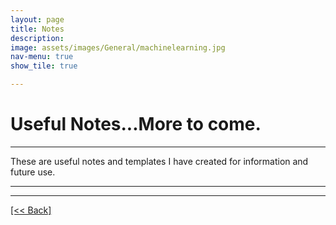 ```yaml
---
layout: page
title: Notes
description:
image: assets/images/General/machinelearning.jpg
nav-menu: true
show_tile: true

---
```


# Useful Notes...More to come.

---

These are useful notes and templates I have created for information and future use.

---




---
[[<< Back]](https://cvanchieri.github.io/DSPortfolio)
